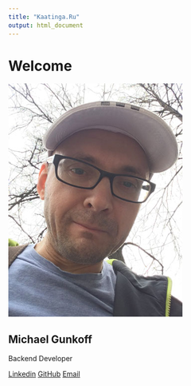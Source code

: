 ```yaml
---
title: "Kaatinga.Ru"
output: html_document
---
```


# Welcome

![my photo](images/photo.jpg)

## Michael Gunkoff
Backend Developer

[Linkedin](https://www.linkedin.com/in/kaatinga)
[GitHub](https://github.com/kaatinga)
[Email](mailto:painter@3lines.club)